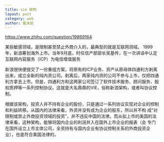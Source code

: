 ```yaml
---
title: vie 架构
layout: post
category: web
author: 夏泽民
---
```

https://www.zhihu.com/question/19869164

某些敏感领域，是限制甚至禁止外商介入的，最典型的就是互联网领域。
1999年，新浪筹划海外上市。当年9月底，时任信产部部长吴基传，在一次讲话中认定互联网内容服务（ICP）为电信增值服务

新浪很快便提交了一份重组方案，将原有的ICP业务、资产从原母体四通利方剥离出来，成立全新的纯内资公司。剥离后，两家纯内资的公司不参与上市，仅把四通利方拿去上市。但是，四通利方和这两家公司签订了软件技术服务、顾问服务、股权质押等一系列控制协议。这就是大名鼎鼎的VIE，俗称新浪架构，或者叫协议控制。
<!-- more -->
根据该架构，投资人并不持有企业的股份，只是通过一系列协议实现对企业的控制和利益转移。从国内的法律来看，外资并没有成为企业的股东，所以并不构
成“对限制或禁止外商投资领域的投资”，并不违反中国的法律。而从拟上市的美国的法律来看，这种架构，能够将国内企业的利润并入在国外上市企业的报表（会
专门在国外设立上市主体公司，全资持有与国内企业有协议控制关系的外商投资企业），也是符合美国法律的。



